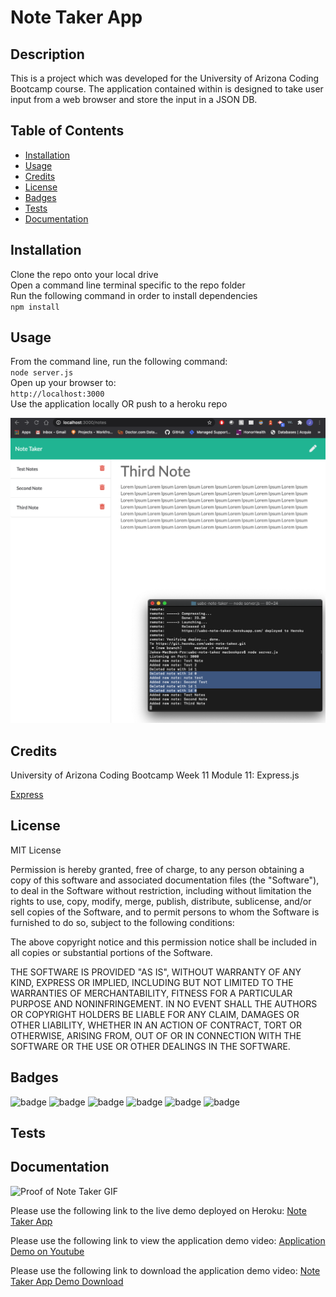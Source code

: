 # Note Taker App

## Description 

This is a project which was developed for the University of Arizona Coding Bootcamp course. The application contained within is designed to take user input from a web browser and store the input in a JSON DB.

## Table of Contents 

* [Installation](#installation)
* [Usage](#usage)
* [Credits](#credits)
* [License](#license)
* [Badges](#badges)
* [Tests](#tests)
* [Documentation](#documentation)


## Installation

Clone the repo onto your local drive   
Open a command line terminal specific to the repo folder    
Run the following command in order to install dependencies   
`npm install`   

## Usage 

From the command line, run the following command:       
`node server.js`   
Open up your browser to:   
`http://localhost:3000`   
Use the application locally OR push to a heroku repo   

![Proof of Not Taker](doc/demo_still.png?raw=true "Note Taker Still")

## Credits

University of Arizona Coding Bootcamp Week 11 Module 11: Express.js

[Express](http://expressjs.com/)


## License

MIT License

Permission is hereby granted, free of charge, to any person obtaining a copy
of this software and associated documentation files (the "Software"), to deal
in the Software without restriction, including without limitation the rights
to use, copy, modify, merge, publish, distribute, sublicense, and/or sell
copies of the Software, and to permit persons to whom the Software is
furnished to do so, subject to the following conditions:

The above copyright notice and this permission notice shall be included in all
copies or substantial portions of the Software.

THE SOFTWARE IS PROVIDED "AS IS", WITHOUT WARRANTY OF ANY KIND, EXPRESS OR
IMPLIED, INCLUDING BUT NOT LIMITED TO THE WARRANTIES OF MERCHANTABILITY,
FITNESS FOR A PARTICULAR PURPOSE AND NONINFRINGEMENT. IN NO EVENT SHALL THE
AUTHORS OR COPYRIGHT HOLDERS BE LIABLE FOR ANY CLAIM, DAMAGES OR OTHER
LIABILITY, WHETHER IN AN ACTION OF CONTRACT, TORT OR OTHERWISE, ARISING FROM,
OUT OF OR IN CONNECTION WITH THE SOFTWARE OR THE USE OR OTHER DEALINGS IN THE
SOFTWARE.


## Badges

![badge](https://img.shields.io/badge/Javascript-brightgreen)
![badge](https://img.shields.io/badge/jQuery-blue) 
![badge](https://img.shields.io/badge/node.js-lightgrey)
![badge](https://img.shields.io/badge/inquirer-red)
![badge](https://img.shields.io/badge/jest-green)
![badge](https://img.shields.io/badge/express-orange)

## Tests
 

## Documentation

![Proof of Note Taker GIF](doc/demo_gif.gif "Note Taker App GIF")

Please use the following link to the live demo deployed on Heroku: [Note Taker App](https://uabc-note-taker.herokuapp.com/ "Note Taker App Test Output")

Please use the following link to view the application demo video: [Application Demo on Youtube](https://youtu.be/94mEDuM0C-Q "Note Taker App Video")

Please use the following link to download the application demo video: [Note Taker App Demo Download](doc/demo_video.mp4 "Note Taker App Video")


